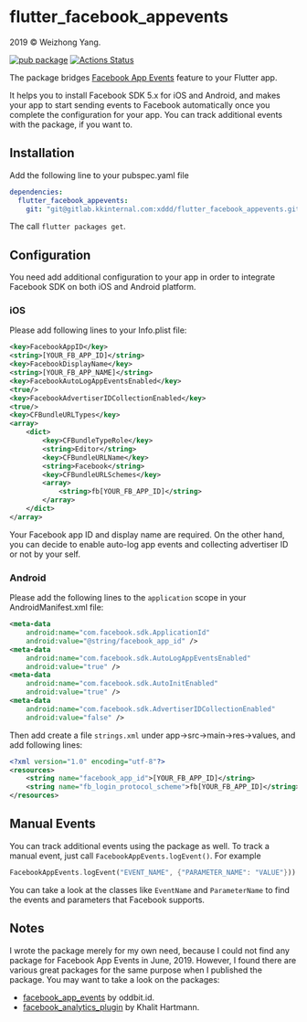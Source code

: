 # flutter_facebook_appevents

2019 © Weizhong Yang.

[![pub package](https://img.shields.io/pub/v/flutter_facebook_appevents.svg)](https://pub.dartlang.org/packages/flutter_facebook_appevents)
[![Actions Status](https://github.com/zonble/flutter_facebook_appevents/workflows/Build/badge.svg)](https://github.com/zonble/flutter_facebook_appevents/actions)

The package bridges [Facebook App Events](https://developers.facebook.com/docs/app-events/)
feature to your Flutter app.

It helps you to install Facebook SDK 5.x for iOS and Android, and makes your app
to start sending events to Facebook automatically once you complete the
configuration for your app. You can track additional events with the package, if
you want to.

## Installation

Add the following line to your pubspec.yaml file

```yaml
dependencies:
  flutter_facebook_appevents:
    git: "git@gitlab.kkinternal.com:xddd/flutter_facebook_appevents.git"
```

The call `flutter packages get`.

## Configuration

You need add additional configuration to your app in order to integrate Facebook
SDK on both iOS and Android platform.

### iOS

Please add following lines to your Info.plist file:

```xml
<key>FacebookAppID</key>
<string>[YOUR_FB_APP_ID]</string>
<key>FacebookDisplayName</key>
<string>[YOUR_FB_APP_NAME]</string>
<key>FacebookAutoLogAppEventsEnabled</key>
<true/>
<key>FacebookAdvertiserIDCollectionEnabled</key>
<true/>
<key>CFBundleURLTypes</key>
<array>
    <dict>
        <key>CFBundleTypeRole</key>
        <string>Editor</string>
        <key>CFBundleURLName</key>
        <string>Facebook</string>
        <key>CFBundleURLSchemes</key>
        <array>
            <string>fb[YOUR_FB_APP_ID]</string>
        </array>
    </dict>
</array>
```

Your Facebook app ID and display name are required. On the other hand,
you can decide to enable auto-log app events and collecting advertiser
ID or not by your self.

### Android

Please add the following lines to the `application` scope in your
AndroidManifest.xml file:

```xml
<meta-data
    android:name="com.facebook.sdk.ApplicationId"
    android:value="@string/facebook_app_id" />
<meta-data
    android:name="com.facebook.sdk.AutoLogAppEventsEnabled"
    android:value="true" />
<meta-data
    android:name="com.facebook.sdk.AutoInitEnabled"
    android:value="true" />
<meta-data
    android:name="com.facebook.sdk.AdvertiserIDCollectionEnabled"
    android:value="false" />
```

Then add create a file `strings.xml` under app->src->main->res->values, and add
following lines:

```xml
<?xml version="1.0" encoding="utf-8"?>
<resources>
    <string name="facebook_app_id">[YOUR_FB_APP_ID]</string>
    <string name="fb_login_protocol_scheme">fb[YOUR_FB_APP_ID]</string>
</resources>
```

## Manual Events

You can track additional events using the package as well. To track a manual
event, just call `FacebookAppEvents.logEvent()`. For example

``` dart
FacebookAppEvents.logEvent("EVENT_NAME", {"PARAMETER_NAME": "VALUE"}))
```

You can take a look at the classes like `EventName` and `ParameterName` to find
the events and parameters that Facebook supports.

## Notes

I wrote the package merely for my own need, because I could not find any package
for Facebook App Events in June, 2019. However, I found there are various great
packages for the same purpose when I published the package. You may want to
take a look on the packages:

- [facebook_app_events](https://pub.dev/packages/facebook_app_events) by oddbit.id.
- [facebook_analytics_plugin](https://pub.dev/packages/facebook_analytics_plugin) by Khalit Hartmann.
